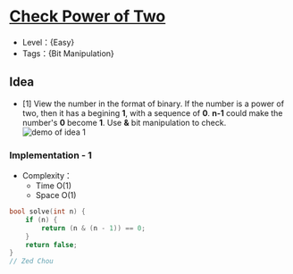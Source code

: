 # [Check Power of Two](https://binarysearch.com/problems/Check-Power-of-Two)

- Level：{Easy}
- Tags：{Bit Manipulation}

## Idea

- [1] View the number in the format of binary. If the number is a power of two, then it has a begining **1**, with a sequence of **0**. **n-1** could make the number's **0** become **1**. Use **&** bit manipulation to check.
![demo of idea 1](https://pic.imgdb.cn/item/6278557409475431298c0d0f.jpg)

### Implementation - 1

- Complexity：
  - Time O(1)
  - Space O(1)

``` c++
bool solve(int n) {
    if (n) {
        return (n & (n - 1)) == 0;
    }
    return false;
}
// Zed Chou
```


